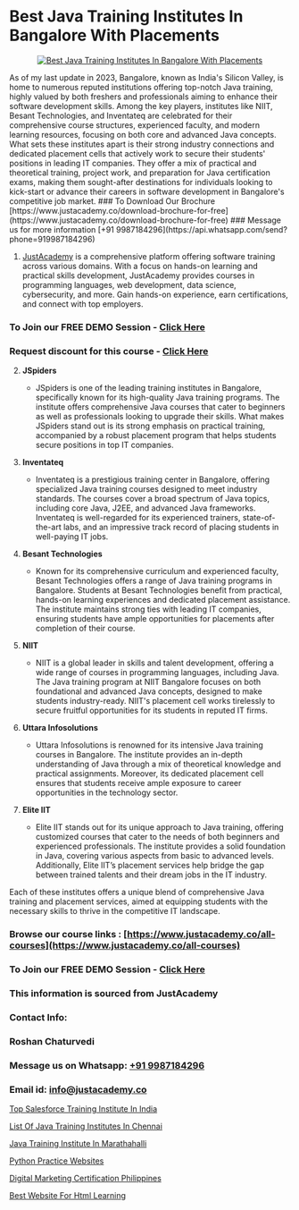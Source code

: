 # Best Java Training Institutes In Bangalore With Placements

<p align="center">
  <a href="https://justacademy.co/course-detail/core-java-training">
    <img src="https://justacademy.co/storage2/course_image/1677245426_course_image.webp" alt="Best Java Training Institutes In Bangalore With Placements">
  </a>
</p>
As of my last update in 2023, Bangalore, known as India's Silicon Valley, is home to numerous reputed institutions offering top-notch Java training, highly valued by both freshers and professionals aiming to enhance their software development skills. Among the key players, institutes like NIIT, Besant Technologies, and Inventateq are celebrated for their comprehensive course structures, experienced faculty, and modern learning resources, focusing on both core and advanced Java concepts. What sets these institutes apart is their strong industry connections and dedicated placement cells that actively work to secure their students' positions in leading IT companies. They offer a mix of practical and theoretical training, project work, and preparation for Java certification exams, making them sought-after destinations for individuals looking to kick-start or advance their careers in software development in Bangalore's competitive job market.
### To Download Our Brochure [https://www.justacademy.co/download-brochure-for-free](https://www.justacademy.co/download-brochure-for-free)
### Message us for more information [+91 9987184296](https://api.whatsapp.com/send?phone=919987184296)

1) [JustAcademy](https://justacademy.co) is a comprehensive platform offering software training across various domains. With a focus on hands-on learning and practical skills development, JustAcademy provides courses in programming languages, web development, data science, cybersecurity, and more. Gain hands-on experience, earn certifications, and connect with top employers.

### To Join our FREE DEMO Session - [Click Here](https://www.justacademy.co/register-for-course-demo/)
### Request discount for this course - [Click Here](https://justacademy.co/contact-us/)

2) **JSpiders**
   - JSpiders is one of the leading training institutes in Bangalore, specifically known for its high-quality Java training programs. The institute offers comprehensive Java courses that cater to beginners as well as professionals looking to upgrade their skills. What makes JSpiders stand out is its strong emphasis on practical training, accompanied by a robust placement program that helps students secure positions in top IT companies.

3) **Inventateq**
   - Inventateq is a prestigious training center in Bangalore, offering specialized Java training courses designed to meet industry standards. The courses cover a broad spectrum of Java topics, including core Java, J2EE, and advanced Java frameworks. Inventateq is well-regarded for its experienced trainers, state-of-the-art labs, and an impressive track record of placing students in well-paying IT jobs.

4) **Besant Technologies**
   - Known for its comprehensive curriculum and experienced faculty, Besant Technologies offers a range of Java training programs in Bangalore. Students at Besant Technologies benefit from practical, hands-on learning experiences and dedicated placement assistance. The institute maintains strong ties with leading IT companies, ensuring students have ample opportunities for placements after completion of their course.

5) **NIIT**
   - NIIT is a global leader in skills and talent development, offering a wide range of courses in programming languages, including Java. The Java training program at NIIT Bangalore focuses on both foundational and advanced Java concepts, designed to make students industry-ready. NIIT's placement cell works tirelessly to secure fruitful opportunities for its students in reputed IT firms.

6) **Uttara Infosolutions**
   - Uttara Infosolutions is renowned for its intensive Java training courses in Bangalore. The institute provides an in-depth understanding of Java through a mix of theoretical knowledge and practical assignments. Moreover, its dedicated placement cell ensures that students receive ample exposure to career opportunities in the technology sector. 

7) **Elite IIT**
   - Elite IIT stands out for its unique approach to Java training, offering customized courses that cater to the needs of both beginners and experienced professionals. The institute provides a solid foundation in Java, covering various aspects from basic to advanced levels. Additionally, Elite IIT’s placement services help bridge the gap between trained talents and their dream jobs in the IT industry.

Each of these institutes offers a unique blend of comprehensive Java training and placement services, aimed at equipping students with the necessary skills to thrive in the competitive IT landscape.

### Browse our course links : [https://www.justacademy.co/all-courses](https://www.justacademy.co/all-courses) 
### To Join our FREE DEMO Session - [Click Here](https://www.justacademy.co/register-for-course-demo)


### This information is sourced from JustAcademy
### Contact Info:
### Roshan Chaturvedi
### Message us on Whatsapp: [+91 9987184296](https://api.whatsapp.com/send?phone=919987184296)
### Email id: [info@justacademy.co](mailto:info@justacademy.co)
                
[Top Salesforce Training Institute In India](https://www.linkedin.com/pulse/top-salesforce-training-institute-india-justacademy-las-vegas-svuaf?trackingId=4WW%2BRpZ8Gqba4fPftij4Og%3D%3D&lipi=urn%3Ali%3Apage%3Ad_flagship3_company_admin%3BC43SW%2FwVReqozQROb3Gl0A%3D%3D)

[List Of Java Training Institutes In Chennai](https://www.linkedin.com/pulse/list-java-training-institutes-chennai-justacademy-houston-4sk1f?trackingId=Ino%2B%2BFBYf9n5t0Wzo90s1A%3D%3D&lipi=urn%3Ali%3Apage%3Ad_flagship3_company_admin%3B5RzDF0CIQxuDMHcL3MgYhA%3D%3D)

[Java Training Institute In Marathahalli](https://medium.com/@kamblerajas684/java-training-institute-in-marathahalli-f67c6e152095)

[Python Practice Websites](https://medium.com/@mahi3106/python-practice-websites-56faf0404e07)

[Digital Marketing Certification Philippines](https://justacademyin.github.io/justacademy/digital-marketing-certification-philippines)

[Best Website For Html Learning](https://justacademyin.github.io/justacademy/best-website-for-html-learning)

